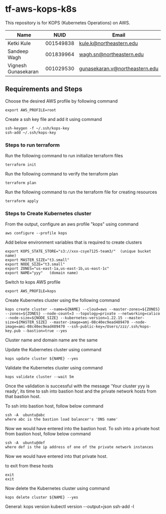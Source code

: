 # tf-aws-kops-k8s
This repository is for KOPS (Kubernetes Operations) on AWS.

| Name                | NUID      | Email                           |
| ------------------- | --------- | ------------------------------- |
| Ketki Kule          | 001549838 | kule.k@northeastern.edu         |
| Sandeep Wagh        | 001839964 | wagh.sn@northeastern.edu        |
| Vignesh Gunasekaran | 001029530 | gunasekaran.v@northeastern.edu  |

## Requirements and Steps

Choose the desired AWS profile by following command
```
export AWS_PROFILE=root
```

Create a ssh key file and add it using command
```
ssh-keygen -f ~/.ssh/kops-key	
ssh-add ~/.ssh/kops-key
```

### Steps to run terraform 

Run the following command to run initialize terraform files
```
terraform init
```

Run the following command to verify the terraform plan
```
terraform plan
```

Run the following command to run the terraform file for creating resources
```
terraform apply
```
### Steps to Create Kubernetes cluster

From the output, configure an aws profile "kops" using command
```
aws configure --profile kops
```

Add below environment variables that is required to create clusters
```
export KOPS_STATE_STORE="s3://xxx-csye7125-team3/"  (unique bucket name)
export MASTER_SIZE="t3.small"
export NODE_SIZE="t3.small"
export ZONES="us-east-1a,us-east-1b,us-east-1c"
export NAME="yyy"   (domain name)
```

Switch to kops AWS profile
```
export AWS_PROFILE=kops
```

Create Kubernetes cluster using the following command
```
kops create cluster --name=${NAME} --cloud=aws --master-zones=${ZONES} --zones=${ZONES} --node-count=3 --topology=private --networking=calico --node-size=${NODE_SIZE} --kubernetes-version=1.22.15 --master-size=${MASTER_SIZE} --master-image=ami-08c40ec9ead489470 --node-image=ami-08c40ec9ead489470 --ssh-public-key=/Users/zzz/.ssh/kops-key.pub --bastion=true --yes
```
Cluster name and domain name are the same

Update the Kubernetes cluster using command
```
kops update cluster ${NAME} --yes
```

Validate the Kubernetes cluster using command
```
kops validate cluster --wait 5m
```
Once the validation is successful with the message 'Your cluster yyy is ready', its time to ssh into bastion host and the private network hosts from that bastion host.

To ssh into bastion host, follow below command
```
ssh -A  ubuntu@abc
where abc is the bastion load balancer's 'DNS name'
```

Now we would have entered into the bastion host.
To ssh into a private host from bastion host, follow below command
```
ssh -A  ubuntu@def
where def is the ip address of one of the private network instances
```
Now we would have entered into that private host.

to exit from these hosts
```
exit
exit
```

Now delete the Kubernetes cluster using command
```
kops delete cluster ${NAME} --yes
```

General:
kops version
kubectl version --output=json
ssh-add -l

